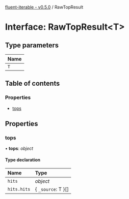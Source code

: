 [fluent-iterable - v0.5.0](../README.md) / RawTopResult

# Interface: RawTopResult<T\>

## Type parameters

| Name |
| :------ |
| `T` |

## Table of contents

### Properties

- [tops](rawtopresult.md#tops)

## Properties

### tops

• **tops**: *object*

#### Type declaration

| Name | Type |
| :------ | :------ |
| `hits` | *object* |
| `hits.hits` | { `_source`: T  }[] |
